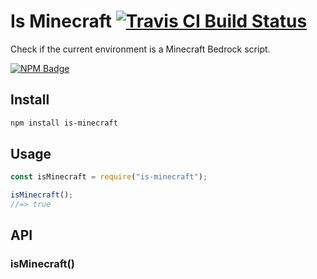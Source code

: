 # Is Minecraft [![Travis CI Build Status](https://img.shields.io/travis/com/Richienb/is-minecraft/master.svg?style=for-the-badge)](https://travis-ci.com/Richienb/is-minecraft)

Check if the current environment is a Minecraft Bedrock script.

[![NPM Badge](https://nodei.co/npm/is-minecraft.png)](https://npmjs.com/package/is-minecraft)

## Install

```sh
npm install is-minecraft
```

## Usage

```js
const isMinecraft = require("is-minecraft");

isMinecraft();
//=> true
```

## API

### isMinecraft()
